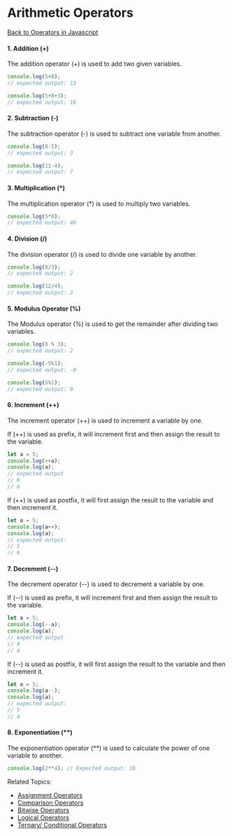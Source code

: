 # Arithmetic Operators
[Back to Operators in Javascript](../README.md#operators-in-javascript)


#### 1. Addition (+)
The addition operator (+) is used to add two given variables.
```js
console.log(5+8);
// expected output: 13

console.log(5+8+3);
// expected output: 16
```

#### 2. Subtraction (-)
The subtraction operator (-) is used to subtract one variable from another.
```js
console.log(8-5);
// expected output: 3

console.log(11-4);
// expected output: 7
```

#### 3. Multiplication (*)
The multiplication operator (*) is used to multiply two variables.
```js
console.log(5*8);
// expected output: 40
```

#### 4. Division (/)
The division operator (/) is used to divide one variable by another.
```js
console.log(8/3);
// expected output: 2

console.log(12/4);
// expected output: 3
```

#### 5. Modulus Operator (%)
The Modulus operator (%) is used to get the remainder after dividing two variables.
```js
console.log(8 % 3);
// expected output: 2
```

```js
console.log(-5%1);
// expected output: -0
```

```js
console.log(5%1);
// expected output: 0
```

#### 6. Increment (++)
The increment operator (++) is used to increment a variable by one.

If (++) is used as prefix, it will increment first and then assign the result to the variable.
```js
let a = 5;
console.log(++a);
console.log(a);
// expected output
// 6
// 6
```

If (++) is used as postfix, it will first assign the result to the variable and then increment it.
```js
let a = 5;
console.log(a++);
console.log(a);
// expected output: 
// 5
// 6
```

#### 7. Decrement (--)
The decrement operator (--) is used to decrement a variable by one.

If (--) is used as prefix, it will increment first and then assign the result to the variable.
```js
let a = 5;
console.log(--a);
console.log(a);
// expected output
// 4
// 4
```

If (--) is used as postfix, it will first assign the result to the variable and then increment it.
```js
let a = 5;
console.log(a--);
console.log(a);
// expected output: 
// 5
// 4
```

#### 8. Exponentiation (**)
The exponentiation operator (**) is used to calculate the power of one variable to another.
```js
console.log(2**4); // Expected output: 16
```


Related Topics:
- [Assignment Operators](../1.Assignment_Operators/README.md#assignment-operators)
- [Comparison Operators](../3.Comparison_Operators/README.md#comparison-operators)
- [Bitwise Operators](../4.Bitwise_Operators/README.md#bitwise-operators)
- [Logical Operators](../5.Logical_Operators/README.md#logical-operators)
- [Ternary/ Conditional Operators](../6.Ternary_Operators/README.md#ternary-conditional-operators)